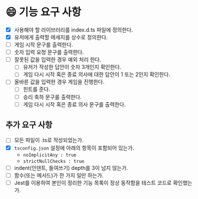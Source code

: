 # 😄 기능 요구 사항

- [x] 사용해야 할 라이브러리를 index.d.ts 파일에 정의한다.
- [x] 유저에게 출력할 메세지를 상수로 정의한다.
- [ ] 게임 시작 문구를 출력한다.
- [ ] 숫자 입력 요청 문구를 출력한다.
- [ ] 잘못된 값을 입력한 경우 예외 처리 한다.
  - [ ] 유저가 작성한 답안이 숫자 3개인지 확인한다.
  - [ ] 게임 다시 시작 혹은 종료 의사에 대한 답안이 1 또는 2인지 확인한다.
- [ ] 올바른 값을 입력한 경우 게임을 진행한다.
  - [ ] 힌트를 준다.
  - [ ] 승리 축하 문구를 출력한다.
  - [ ] 게임 다시 시작 혹은 종료 의사 문구를 출력한다.

## 추가 요구 사항

- [ ] 모든 파일이 .ts로 작성되었는가.
- [x] `tsconfig.json` 설정에 아래의 항목이 포함되어 있는가.
  - `noImplicitAny : true`
  - `strictNullChecks : true`
- [ ] indent(인덴트, 들여쓰기) depth를 3이 넘지 않는가.
- [ ] 함수(또는 메서드)가 한 가지 일만 하는가.
- [ ] Jest를 이용하여 본인이 정리한 기능 목록이 정상 동작함을 테스트 코드로 확인했는가.
